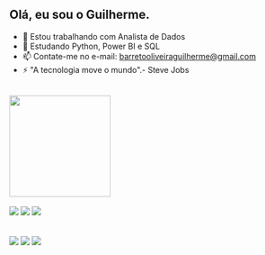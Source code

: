 ## Olá, eu sou o Guilherme.


- 🔭 Estou trabalhando com Analista de Dados
- 🌱 Estudando Python, Power BI e SQL
- 📫 Contate-me no e-mail: barretooliveiraguilherme@gmail.com
- ⚡ "A tecnologia move o mundo".- Steve Jobs
  
<br/>

<div>
  <img height="180em" src="https://github-readme-stats.vercel.app/api?username=guilhermebarreto2000&theme=dark&show_icons=true"/>
</div>


<br/>



<div>
 <img src="https://img.shields.io/badge/Python-3776AB?style=for-the-badge&logo=python&logoColor=white"/>
 <img src="https://img.shields.io/badge/MySQL-00000F?style=for-the-badge&logo=mysql&logoColor=white"/>
 <img src="https://img.shields.io/badge/Microsoft_Excel-217346?style=for-the-badge&logo=microsoft-excel&logoColor=white"/>
</div>

<br/>
<br/>

<div>   
  <a href="https://instagram.com/guibarreto.o" target="_blank"><img src="https://img.shields.io/badge/-Instagram-%23E4405F?style=for-the-badge&logo=instagram&logoColor=white" target="_blank"></a>
  <a href="https://www.linkedin.com/in/guilherme-barreto-421073229" target="_blank"><img src="https://img.shields.io/badge/-LinkedIn-%230077B5?style=for-the-badge&logo=linkedin&logoColor=white" target="_blank"></a>
  <a href = "barretooliveiraguilherme@gmail.com"><img src="https://img.shields.io/badge/-Gmail-%23333?style=for-the-badge&logo=gmail&logoColor=white" target="_blank"></a>
</div>
